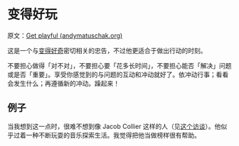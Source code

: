 # 变得好玩

原文：[Get playful (andymatuschak.org)](https://notes.andymatuschak.org/ziHJKnDvMUWnBBpTEsVg3iVNxKrCieEUaEr)

这是一个与[变得好奇](https://notes.andymatuschak.org/zKvtqpdyujNByokN4fSahKrgNgXxCAWD5gRv)密切相关的忠告，不过他更适合于做出行动的时刻。

不要担心做得「对不对」，不要担心要「花多长时间」，不要担心能否「解决」问题或是否「重要」。享受你感觉到的与问题的互动和冲动就好了。依冲动行事；看看会发生什么；再遵循新的冲动。躁起来！

## 例子

当我想到这一点时，很难不想到像 Jacob Collier 这样的人（见[这个访谈](https://www.youtube.com/watch?v=sNCNFm17McA)）。他似乎过着一种不断玩耍的音乐探索生活。我觉得把他当做榜样很有帮助。